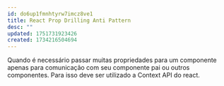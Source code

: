 ```yaml
---
id: do6up1fmnhtyrw7imcz8ve1
title: React Prop Drilling Anti Pattern
desc: ""
updated: 1751731923426
created: 1734216504694
---
```


Quando é necessário passar muitas propriedades para um componente apenas para comunicação com seu componente pai ou outros componentes. Para isso deve ser utilizado a Context API do react.
